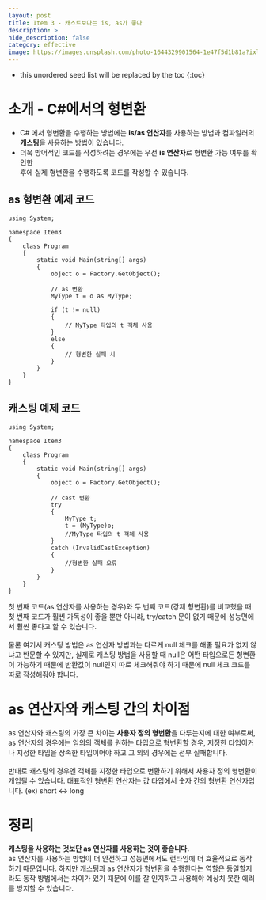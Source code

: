 ```yaml
---
layout: post
title: Item 3 - 캐스트보다는 is, as가 좋다
description: >
hide_description: false
category: effective
image: https://images.unsplash.com/photo-1644329901564-1e47f5d1b81a?ixlib=rb-1.2.1&ixid=MnwxMjA3fDB8MHxwaG90by1wYWdlfHx8fGVufDB8fHx8&auto=format&fit=crop&w=1742&q=80
---
```


* this unordered seed list will be replaced by the toc
{:toc}

# 소개 - C#에서의 형변환
- C# 에서 형변환을 수행하는 방법에는 **is/as 연산자**를 사용하는 방법과 컴파일러의 **캐스팅**을 사용하는 방법이 있습니다.
- 더욱 방어적인 코드를 작성하려는 경우에는 우선 **is 연산자**로 형변환 가능 여부를 확인한<br> 후에 실제 형변환을 수행하도록 코드를 작성할 수 있습니다.

## as 형변환 예제 코드
<pre><code class="C#">using System;

namespace Item3
{
    class Program
    {
        static void Main(string[] args)
        {
            object o = Factory.GetObject();

            // as 변환
            MyType t = o as MyType;

            if (t != null)
            {
                // MyType 타입의 t 객체 사용
            }
            else
            {
                // 형변환 실패 시
            }
        }
    }
}
</code></pre>

## 캐스팅 예제 코드
<pre><code class="C#">using System;

namespace Item3
{
    class Program
    {
        static void Main(string[] args)
        {
            object o = Factory.GetObject();

            // cast 변환 
            try
            {
                MyType t;
                t = (MyType)o;
                //MyType 타입의 t 객체 사용 
            }
            catch (InvalidCastException)
            {
                //형변환 실패 오류 
            }
        }
    }
}
</code></pre>

첫 번째 코드(as 연산자를 사용하는 경우)와 두 번째 코드(강제 형변환)를 비교했을 때 첫 번째 코드가 훨씬 가독성이 좋을 뿐만 아니라,
try/catch 문이 없기 때문에 성능면에서 훨씬 좋다고 할 수 있습니다. 
<br><br>
물론 여기서 캐스팅 방법은 as 연산자 방법과는 다르게 null 체크를 해줄 필요가 없지 않냐고 반문할 수 있지만, 실제로 캐스팅 방법을 사용할 때
null은 어떤 타입으로든 형변환이 가능하기 때문에 반환값이 null인지 따로 체크해줘야 하기 때문에 null 체크 코드를<br> 따로 작성해줘야 합니다. 

# as 연산자와 캐스팅 간의 차이점

as 연산자와 캐스팅의 가장 큰 차이는 **사용자 정의 형변환**을 다루는지에 대한 여부로써, as 연산자의 경우에는 임의의 객체를 원하는 타입으로
형변환할 경우, 지정한 타입이거나 지정한 타입을 상속한 타입이어야 하고 그 외의 경우에는 전부 실패합니다. <br>
<br>
반대로 캐스팅의 경우엔 객체를 지정한 타입으로 변환하기 위해서 사용자 정의 형변환이 개입될 수 있습니다. 대표적인 형변환 연산자는 값 타입에서
숫자 간의 형변환 연산자입니다. (ex) short <-> long






# 정리
**캐스팅을 사용하는 것보단 as 연산자를 사용하는 것이 좋습니다.**
<br>as 연산자를 사용하는 방법이 더 안전하고 성능면에서도 런타임에 더 효율적으로 동작하기 때문입니다. 하지만 캐스팅과 as 연산자가 
형변환을 수행한다는 역할은 동일할지라도 동작 방법에서는 차이가 있기 때문에 이를 잘 인지하고 사용해야 예상치 못한 에러를 방지할 수 있습니다.
